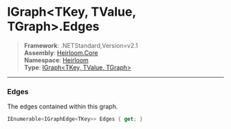 # IGraph\<TKey, TValue, TGraph>.Edges

> **Framework**: .NETStandard,Version=v2.1  
> **Assembly**: [Heirloom.Core][0]  
> **Namespace**: [Heirloom][0]  
> **Type**: [IGraph\<TKey, TValue, TGraph>][1]  

--------------------------------------------------------------------------------

### Edges

The edges contained within this graph.

```cs
IEnumerable<IGraphEdge<TKey>> Edges { get; }
```

[0]: ..\Heirloom.Core.md
[1]: Heirloom.IGraph[TKey,TValue,TGraph].md
